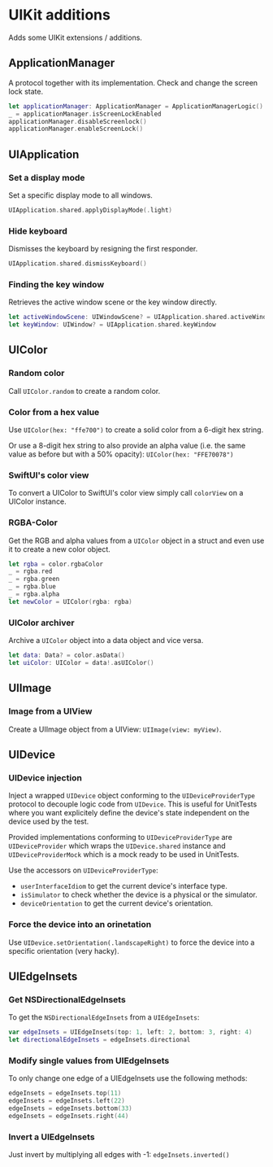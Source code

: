 # UIKit additions

Adds some UIKit extensions / additions.

## ApplicationManager

A protocol together with its implementation. Check and change the screen lock state.

```swift
let applicationManager: ApplicationManager = ApplicationManagerLogic()
_ = applicationManager.isScreenLockEnabled
applicationManager.disableScreenlock()
applicationManager.enableScreenLock()
```

## UIApplication

### Set a display mode

Set a specific display mode to all windows.

```swift
UIApplication.shared.applyDisplayMode(.light)
```

### Hide keyboard

Dismisses the keyboard by resigning the first responder.

```swift
UIApplication.shared.dismissKeyboard()
```

### Finding the key window

Retrieves the active window scene or the key window directly.

```swift
let activeWindowScene: UIWindowScene? = UIApplication.shared.activeWindowScene
let keyWindow: UIWindow? = UIApplication.shared.keyWindow 
```

## UIColor

### Random color

Call `UIColor.random` to create a random color.

### Color from a hex value

Use `UIColor(hex: "ffe700")` to create a solid color from a 6-digit hex string.

Or use a 8-digit hex string to also provide an alpha value (i.e. the same value as before but with a 50% opacity): `UIColor(hex: "FFE70078")`

### SwiftUI's color view

To convert a UIColor to SwiftUI's color view simply call `colorView` on a UIColor instance.

### RGBA-Color

Get the RGB and alpha values from a `UIColor` object in a struct and even use it to create a new color object.

```swift
let rgba = color.rgbaColor
_ = rgba.red
_ = rgba.green
_ = rgba.blue
_ = rgba.alpha
let newColor = UIColor(rgba: rgba)
```

### UIColor archiver

Archive a `UIColor` object into a data object and vice versa.

```swift
let data: Data? = color.asData()
let uiColor: UIColor = data!.asUIColor()
```

## UIImage

### Image from a UIView

Create a UIImage object from a UIView: `UIImage(view: myView)`.

## UIDevice

### UIDevice injection

Inject a wrapped `UIDevice` object conforming to the `UIDeviceProviderType` protocol to decouple logic code from `UIDevice`. This is useful for UnitTests where you want explicitely define the device's state independent on the device used by the test.

Provided implementations conforming to `UIDeviceProviderType` are `UIDeviceProvider` which wraps the `UIDevice.shared` instance and `UIDeviceProviderMock` which is a mock ready to be used in UnitTests.

Use the accessors on `UIDeviceProviderType`:

- `userInterfaceIdiom` to get the current device's interface type.
- `isSimulator` to check whether the device is a physical or the simulator.
- `deviceOrientation` to get the current device's orientation.

### Force the device into an orinetation

Use `UIDevice.setOrientation(.landscapeRight)` to force the device into a specific orientation (very hacky).

## UIEdgeInsets

### Get NSDirectionalEdgeInsets

To get the `NSDirectionalEdgeInsets` from a `UIEdgeInsets`:

```swift
var edgeInsets = UIEdgeInsets(top: 1, left: 2, bottom: 3, right: 4)
let directionalEdgeInsets = edgeInsets.directional
```

### Modify single values from UIEdgeInsets

To only change one edge of a UIEdgeInsets use the following methods:

```swift
edgeInsets = edgeInsets.top(11)
edgeInsets = edgeInsets.left(22)
edgeInsets = edgeInsets.bottom(33)
edgeInsets = edgeInsets.right(44)
```

### Invert a UIEdgeInsets

Just invert by multiplying all edges with -1: `edgeInsets.inverted()`


